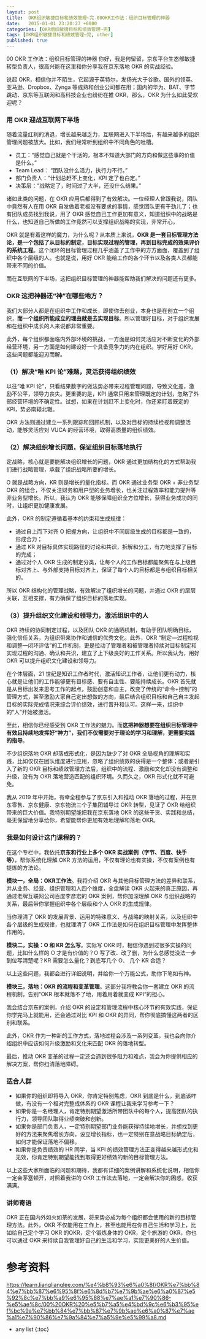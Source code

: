 ```yaml
---
layout: post
title:  OKR组织敏捷目标和绩效管理~完-00OKR工作法：组织目标管理的神器
date:   2015-01-01 23:20:27 +0800
categories: [OKR组织敏捷目标和绩效管理~完]
tags: [OKR组织敏捷目标和绩效管理~完, other]
published: true
---
```




00 OKR 工作法：组织目标管理的神器
你好，我是何留留，京东平台生态部敏捷转型负责人，很高兴能在这里和你分享我在京东落地 OKR 的实战经验。

说起 OKR，相信你并不陌生，它起源于英特尔，发扬光大于谷歌。国外的领英、亚马逊、Dropbox、Zynga 等成熟和创业公司都在用；国内的华为、BAT、字节跳动、京东等互联网和高科技企业也纷纷在推 OKR，那么，OKR 为什么如此受欢迎呢？

### 用 OKR 迎战互联网下半场

随着流量红利的消退，增长越来越乏力，互联网进入下半场后，有越来越多的组织管理问题被放大。比如，我们经常听到组织中不同角色的吐槽。

* 员工：“感觉自己就是个干活的，根本不知道大部门的方向和做这些事的价值是什么。”
* Team Lead： “团队没什么活力，执行力不行。”
* 部门负责人：“计划总赶不上变化，KPI 定了也白定。”
* 决策层：“战略定了，时间过了大半，还没什么结果。”

诸如此类的问题，在 OKR 应用后都得到了有效解决。一位经理人曾跟我说，团队中竟然有人在用 OKR 自发做着老板没有要求的事情，感觉团队更有干劲儿了；也有团队成员找到我说，用了 OKR 感觉自己工作更加有意义，知道组织中的战略是什么，也知道自己所做的工作竟然可以支撑组织战略的实现，非常开心。

OKR 就是有着这样的魔力，为什么呢？从本质上来说，**OKR 是一套目标管理方法论，是一个包括了从目标的制定，目标实现过程的管理，再到目标完成的效果评价的系统工程**。这个闭环的目标管理过程几乎涵盖了工作中的方方面面，覆盖到了组织中各个层级的人。也就是说，用好 OKR 能给工作的各个环节以及各类人员都能带来不同的价值。

而在互联网的下半场，这把组织目标管理的神器能帮助我们解决的问题还有更多。

### OKR 这把神器还“神”在哪些地方？

我们大部分人都是在组织中工作和成长，即使你去创业，本身也是在创立一个组织，**而一个组织所能成立的理由就是去实现目标**。所以管理好目标，对于组织发展和在组织中成长的人来说都非常重要。

此外，每个组织都面临内外部环境的挑战，一方面是如何灵活应对不断变化的外部经营环境，另一方面是如何建设好一个具备竞争力的内在组织。学好用好 OKR，这些问题都能迎刃而解。

### （1）解决“唯 KPI 论”难题，灵活获得组织绩效

以往“唯 KPI 论”，只看结果数字的做法势必带来过程管理问题，导致文化差，激励不公平，领导力丧失。更重要的是，KPI 通常只用来管理既定的计划，忽略了外部经营环境的不确定性。试想，如果在计划赶不上变化时，你还紧盯着既定的 KPI，势必南辕北辙。

OKR 方法则通过建立一系列跟踪和回顾机制，以及对目标的持续检视和调整活动，能够灵活应对 VUCA 的经营环境，取得高质量的组织绩效。

### （2）解决组织增长问题，保证组织目标落地执行

定战略，核心就是要能解决组织增长的问题，OKR 通过更加结构化的方式帮助我们进行战略管理，承载了组织战略所要的增长。

O 就是战略方向，KR 则是增长的量化指标。而 OKR 通过业务型 OKR + 非业务型 OKR 的组合，不仅关注财务和用户型的业务增长，也关注过程效率和能力提升等非业务型增长。所以，我认为 OKR 能够保障组织全方位增长，获得业务成功的同时，让组织更加健康发展。

此外，OKR 的制定遵循着基本的约束和生成规律：

* 通过自上而下对齐 O 把握方向，让组织中不同层级生成的目标都是一致的，形成合力；
* 通过 KR 对目标具体实现路径的讨论和共识，拆解和分工，有力地支撑了目标的完成；
* 通过对个人 OKR 生成的制定分类，让每个人的工作目标都能聚焦在与上级目标对齐上、与外部支持目标对齐上，保证了每个人的目标都是与组织目标相关的。

所以 OKR 结构化的管理战略，有效解决了组织增长的问题，并通过 OKR 的层层关联，互相支撑，有力确保了组织目标的落地实现。

### （3）提升组织文化建设和领导力，激活组织中的人

OKR 持续的协同制定过程，以及团队 OKR 的通晒机制，有助于团队明确目标，强化信任关系，为组织带来协作和诚信的优秀文化。此外，OKR “制定—过程检视和调整—闭环评估”的工作机制，更是拉动了管理者和被管理者持续对目标制定和实现过程的沟通、确认和共识，建立了上下级良好的工作关系。所以我认为，用好 OKR 可以提升组织文化建设和领导力。

在个体层面，21 世纪是知识工作者时代，激活知识工作者，让他们更有动力，核心就是让他们的工作能够更有目标感、要有自主性、要能持续成长。OKR 首先就是从目标出发来思考工作的起点，鼓励创意和自主，改变了传统的“命令+控制”的管理方式，甚至激励大家自己定出想做的方向，最后结合组织目标和自己自主发起目标的实际完成情况来综合评价绩效，进行晋升和认可。这样一来，组织中的“人”开始被激活。

至此，相信你已经感受到 OKR 工作法的魅力。而**这把神器想要在组织目标管理中有效且持续地发挥好“神力”，我们不仅需要对于理论的学习和理解，更需要实践的指导**。

不少组织落地 OKR 却落成形式化，是因为缺少了对 OKR 全局视角的理解和实践，比如仅仅在团队维度进行应用，忽略了组织绩效的获得是一个整体；或者是引入了新的 OKR 目标和绩效管理方法后，组织中的流程、激励和文化却没有调整和升级，没有为 OKR 落地营造匹配的组织环境。久而久之，OKR 形式化就不可避免。

我从 2019 年中开始，有幸全程参与了京东引入和推动 OKR 落地的过程，并在京东零售、京东健康、京东物流三个子集团辅导过 OKR 转型，见证了 OKR 给组织带来的巨大价值。我特别期望能把我在京东落地 OKR 的这些干货、实践和总结，毫无保留地分享给你，希望能帮你更加有效地理解和落地 OKR。

### 我是如何设计这门课程的？

在这个专栏中，我依托**京东和行业上多个 OKR 实战案例（字节、百度、快手等）**，帮你系统化理解 OKR 方法的运用，不仅有理论也有实操，不仅有案例也有提炼的方法论。

**模块一，全局：OKR工作法**。我将介绍 OKR 与其他目标管理方法的差异和联系，并从业务、经营、组织管理和人四个维度，全盘解读 OKR 火起来的真正原因，再通过老牌互联网公司百度李彦宏的 OKR 案例，帮你加深理解 OKR 与组织战略的关系，最后带你掌握组织中各个层级和个人 OKR 的生成规律。

当你理清了 OKR 的发展背景、运用的特殊意义、与战略的映射关系，以及组织中各个层级的生成规律，也就理清了 OKR 工作法是如何在组织目标管理中发挥整体作用的。

**模块二，实操：O 和 KR 怎么写**。实际写 OKR 时，相信你遇到过很多实操的问题，比如什么样的 O 才是有价值的？O 写了改、改了删，为什么总感觉没法一步到位写清楚呢？KR 需要怎么量化？到底写几个 O、 几个 KR 合适？

以上这些问题，我都会进行详细说明，并给你一个万能公式，助你下笔如有神。

**模块三，落地：OKR 的流程和变革管理**。这部分我将教会你一套建立 OKR 的流程机制，告别“OKR 根本就落不了地，用着用着就变成 KPI”的担心。

我会结合京东的案例，介绍 OKR 的设定和管理流程中核心环节的有效实践，保证你学完马上就能用，还会通过对比 KPI 和 OKR 的异同，帮你彻底搞懂这两者的区别和联系。

此外，OKR 作为一种新的工作方式，落地过程会涉及一系列变革，我也会向你介绍组织中应该如何升级激励和文化来匹配 OKR 的落地转型。

最后，推动 OKR 变革的过程一定还会遇到很多阻力和难点，我会为你提供相应的解决方案，帮你扫清落地障碍。

### 适合人群

* 如果你的组织即将导入 OKR，你肯定特别焦虑，OKR 到底是什么，到底该咋做，有没有一个相对完整成体系的 OKR 课程让我来学习参考一下？
* 如果你是一名经理人，肯定特别期望激活所带团队中的每个人，提高团队的执行力，领导团队取得业绩突破和创新。
* 如果你是部门负责人，一定特别期望部门业务能获得持续地增长，并想找到更好的方法来聚焦增长方向，设立增长指标，也一定特别在意战略目标确定后，如何才能保证落地不偏移。
* 如果你是负责绩效的 HR 同学，当 KPI 的绩效管理方法正变得越来越形式化和无效，你肯定特别期望能找到取得更好绩效的新的目标管理方法。

以上这些大家所面临的问题和期待，我都有详细的案例讲解和系统化说明，相信你一定会茅塞顿开，对照着我讲的 OKR 工作法去落地，一定会解决你的困惑，收获满满。

### 讲师寄语

OKR 正在国内外如火如荼的发展，将来势必成为每个组织都会使用的新的目标管理方法。此外，OKR 不仅能用在工作上，甚至也能用在你自己生活和学习上，比如给自己定个学习 OKR 的OKR，定个锻炼身体的 OKR，定个旅游的 OKR，你也可以通过 OKR 来持续自我管理好自己的生活和学习，实现更美好的人生价值。




# 参考资料

https://learn.lianglianglee.com/%e4%b8%93%e6%a0%8f/OKR%e7%bb%84%e7%bb%87%e6%95%8f%e6%8d%b7%e7%9b%ae%e6%a0%87%e5%92%8c%e7%bb%a9%e6%95%88%e7%ae%a1%e7%90%86-%e5%ae%8c/00%20OKR%20%e5%b7%a5%e4%bd%9c%e6%b3%95%ef%bc%9a%e7%bb%84%e7%bb%87%e7%9b%ae%e6%a0%87%e7%ae%a1%e7%90%86%e7%9a%84%e7%a5%9e%e5%99%a8.md

* any list
{:toc}
